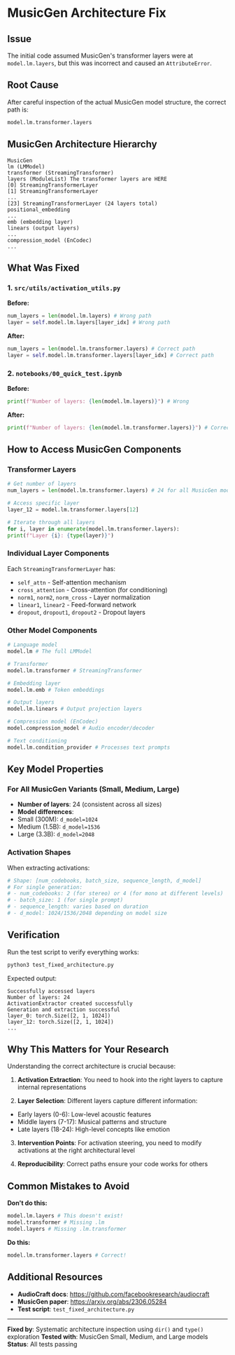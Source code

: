 # MusicGen Architecture Fix

## Issue

The initial code assumed MusicGen's transformer layers were at `model.lm.layers`, but this was incorrect and caused an `AttributeError`.

## Root Cause

After careful inspection of the actual MusicGen model structure, the correct path is:
```python
model.lm.transformer.layers
```

## MusicGen Architecture Hierarchy

```
MusicGen
lm (LMModel)
transformer (StreamingTransformer)
layers (ModuleList) The transformer layers are HERE
[0] StreamingTransformerLayer
[1] StreamingTransformerLayer
...
[23] StreamingTransformerLayer (24 layers total)
positional_embedding
...
emb (embedding layer)
linears (output layers)
...
compression_model (EnCodec)
...
```

## What Was Fixed

### 1. `src/utils/activation_utils.py`

**Before:**
```python
num_layers = len(model.lm.layers) # Wrong path
layer = self.model.lm.layers[layer_idx] # Wrong path
```

**After:**
```python
num_layers = len(model.lm.transformer.layers) # Correct path
layer = self.model.lm.transformer.layers[layer_idx] # Correct path
```

### 2. `notebooks/00_quick_test.ipynb`

**Before:**
```python
print(f"Number of layers: {len(model.lm.layers)}") # Wrong
```

**After:**
```python
print(f"Number of layers: {len(model.lm.transformer.layers)}") # Correct
```

## How to Access MusicGen Components

### Transformer Layers
```python
# Get number of layers
num_layers = len(model.lm.transformer.layers) # 24 for all MusicGen models

# Access specific layer
layer_12 = model.lm.transformer.layers[12]

# Iterate through all layers
for i, layer in enumerate(model.lm.transformer.layers):
print(f"Layer {i}: {type(layer)}")
```

### Individual Layer Components
Each `StreamingTransformerLayer` has:
- `self_attn` - Self-attention mechanism
- `cross_attention` - Cross-attention (for conditioning)
- `norm1`, `norm2`, `norm_cross` - Layer normalization
- `linear1`, `linear2` - Feed-forward network
- `dropout`, `dropout1`, `dropout2` - Dropout layers

### Other Model Components
```python
# Language model
model.lm # The full LMModel

# Transformer
model.lm.transformer # StreamingTransformer

# Embedding layer
model.lm.emb # Token embeddings

# Output layers
model.lm.linears # Output projection layers

# Compression model (EnCodec)
model.compression_model # Audio encoder/decoder

# Text conditioning
model.lm.condition_provider # Processes text prompts
```

## Key Model Properties

### For All MusicGen Variants (Small, Medium, Large)
- **Number of layers**: 24 (consistent across all sizes)
- **Model differences**:
- Small (300M): `d_model=1024`
- Medium (1.5B): `d_model=1536`
- Large (3.3B): `d_model=2048`

### Activation Shapes
When extracting activations:
```python
# Shape: [num_codebooks, batch_size, sequence_length, d_model]
# For single generation:
# - num_codebooks: 2 (for stereo) or 4 (for mono at different levels)
# - batch_size: 1 (for single prompt)
# - sequence_length: varies based on duration
# - d_model: 1024/1536/2048 depending on model size
```

## Verification

Run the test script to verify everything works:
```bash
python3 test_fixed_architecture.py
```

Expected output:
```
Successfully accessed layers
Number of layers: 24
ActivationExtractor created successfully
Generation and extraction successful
layer_0: torch.Size([2, 1, 1024])
layer_12: torch.Size([2, 1, 1024])
...
```

## Why This Matters for Your Research

Understanding the correct architecture is crucial because:

1. **Activation Extraction**: You need to hook into the right layers to capture internal representations

2. **Layer Selection**: Different layers capture different information:
- Early layers (0-6): Low-level acoustic features
- Middle layers (7-17): Musical patterns and structure
- Late layers (18-24): High-level concepts like emotion

3. **Intervention Points**: For activation steering, you need to modify activations at the right architectural level

4. **Reproducibility**: Correct paths ensure your code works for others

## Common Mistakes to Avoid

**Don't do this:**
```python
model.lm.layers # This doesn't exist!
model.transformer # Missing .lm
model.layers # Missing .lm.transformer
```

**Do this:**
```python
model.lm.transformer.layers # Correct!
```

## Additional Resources

- **AudioCraft docs**: https://github.com/facebookresearch/audiocraft
- **MusicGen paper**: https://arxiv.org/abs/2306.05284
- **Test script**: `test_fixed_architecture.py`

---

**Fixed by**: Systematic architecture inspection using `dir()` and `type()` exploration
**Tested with**: MusicGen Small, Medium, and Large models
**Status**: All tests passing
